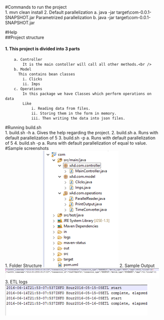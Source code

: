 #Commands to run the project<br />
	1. mvn clean install
	2. Default parallelization
		a. java -jar target\com-0.0.1-SNAPSHOT.jar
	   Parametrized parallelization
		b. java -jar target\com-0.0.1-SNAPSHOT.jar <count>
	   
#Help <br />
##Project structure
####	1. This project is divided into 3 parts
		a. Controller
			It is the main contoller will call all other methods.<br />
		b. Model 
		  This contains bean classes
			i. Clicks
			ii. Imps
		c. Operations 
			In this package we have Classes which perform operations on data 
			Like 
				i. Reading data from files.
				ii. Storing them in the form in memory.
				iii. Then writing the data into json files.
#Running build.sh <br />
	1. build.sh -h
		a. Gives the help regarding the project.
	2. build.sh 
		a. Runs with default parallelization of 5
	3. build.sh -p
		a. Runs with default parallelization of 5
	4. build.sh -p <value>
		a. Runs with default parallelization of equal to value.
#Sample screenshots <br />
	1. Folder Structure
		![Alt text](https://github.com/ManoranjanSriramagiri/XAd/blob/master/ScreenShots/FolderStructure.PNG)
	2. Sample Output
		![alt tag](https://github.com/ManoranjanSriramagiri/XAd/blob/master/ScreenShots/SampleOutPut.PNG)
	3. ETL logs
		![alt tag](https://github.com/ManoranjanSriramagiri/XAd/blob/master/ScreenShots/ETLlogs.PNG)
